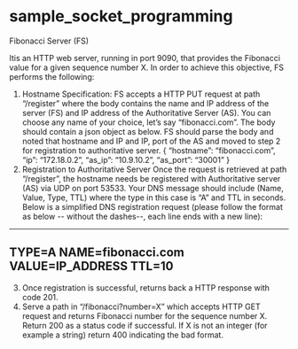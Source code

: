 # sample_socket_programming

Fibonacci Server (FS) 

Itis an HTTP web server, running in port 9090, that provides
the Fibonacci value for a given sequence number X. In order to achieve this
objective, FS performs the following:
1. Hostname Specification: FS accepts a HTTP PUT request at path “/register”
where the body contains the name and IP address of the server (FS) and IP
address of the Authoritative Server (AS). You can choose any name of your
choice, let’s say “fibonacci.com”. The body should contain a json object as
below. FS should parse the body and noted that hostname and IP and IP, port
of the AS and moved to step 2 for registration to authoritative server.
{
“hostname”: “fibonacci.com”,
“ip”: “172.18.0.2”,
“as_ip”: “10.9.10.2”,
“as_port”: “30001”
}
2. Registration to Authoritative Server Once the request is retrieved at path
“/register”, the hostname needs be registered with Authoritative server (AS)
via UDP on port 53533. Your DNS message should include (Name, Value,
Type, TTL) where the type in this case is “A” and TTL in seconds. Below is a
simplified DNS registration request (please follow the format as below --
without the dashes--, each line ends with a new line):
----
TYPE=A
NAME=fibonacci.com
VALUE=IP_ADDRESS
TTL=10
----
3. Once registration is successful, returns back a HTTP response with code 201.
4. Serve a path in “/fibonacci?number=X” which accepts HTTP GET request and
returns Fibonacci number for the sequence number X. Return 200 as a status
code if successful. If X is not an integer (for example a string) return 400
indicating the bad format.